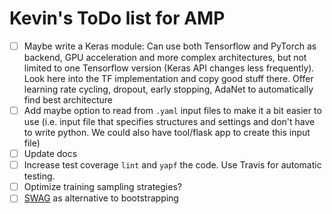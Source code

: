 # Kevin's ToDo list for AMP

- [ ] Maybe write a Keras module: Can use both Tensorflow and PyTorch as backend, GPU acceleration and
 more complex architectures, but not limited to one Tensorflow version (Keras API changes less frequently). 
 Look here into the TF implementation and copy good stuff there. Offer learning rate cycling, dropout, early stopping, 
 AdaNet to automatically find best architecture 
- [ ] Add maybe option to read from `.yaml` input files to make it a bit easier to use (i.e. input file that specifies
structures and settings and don't have to write python. We could also have tool/flask app to create this input file)
- [ ] Update docs
- [ ] Increase test coverage `lint` and `yapf` the code. Use Travis for automatic testing. 
- [ ] Optimize training sampling strategies? 
- [ ] [SWAG](https://arxiv.org/pdf/1902.02476.pdf) as alternative to bootstrapping
